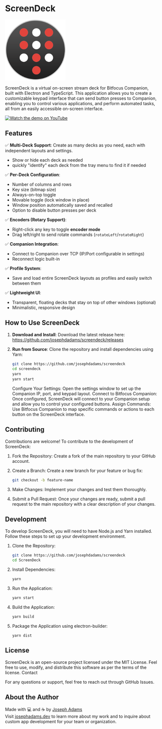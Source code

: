 # ScreenDeck

<img src="assets/tray-icon.png" alt="Logo" width="200px" />

ScreenDeck is a virtual on-screen stream deck for Bitfocus Companion, built with Electron and TypeScript. This application allows you to create a customizable keypad interface that can send button presses to Companion, enabling you to control various applications, and perform automated tasks, all from an easily accessible on-screen interface.

[![Watch the demo on YouTube](https://img.youtube.com/vi/QIi7PxsPd34/0.jpg)](https://youtu.be/QIi7PxsPd34)

## Features

✅ **Multi-Deck Support**: Create as many decks as you need, each with independent layouts and settings.

- Show or hide each deck as needed
- quickly "identify" each deck from the tray menu to find it if needed

✅ **Per-Deck Configuration**:

- Number of columns and rows
- Key size (bitmap size)
- Always-on-top toggle
- Movable toggle (lock window in place)
- Window position automatically saved and recalled
- Option to disable button presses per deck

✅ **Encoders (Rotary Support)**:

- Right-click any key to toggle **encoder mode**
- Drag left/right to send rotate commands (`rotateLeft`/`rotateRight`)

✅ **Companion Integration**:

- Connect to Companion over TCP (IP/Port configurable in settings)
- Reconnect logic built-in

✅ **Profile System**:

- Save and load entire ScreenDeck layouts as profiles and easily switch between them

✅ **Lightweight UI**:

- Transparent, floating decks that stay on top of other windows (optional)
- Minimalistic, responsive design

## How to Use ScreenDeck

1. **Download and Install**: Download the latest release here: https://github.com/josephdadams/screendeck/releases

1. **Run from Source**: Clone the repository and install dependencies using Yarn:

    ```bash
    git clone https://github.com/josephdadams/screendeck
    cd screendeck
    yarn
    yarn start
    ```

    Configure Your Settings: Open the settings window to set up the Companion IP, port, and keypad layout.
    Connect to Bitfocus Companion: Once configured, ScreenDeck will connect to your Companion setup and allow you to control your configured buttons.
    Assign Commands: Use Bitfocus Companion to map specific commands or actions to each button on the ScreenDeck interface.

## Contributing

Contributions are welcome! To contribute to the development of ScreenDeck:

1. Fork the Repository: Create a fork of the main repository to your GitHub account.
1. Create a Branch: Create a new branch for your feature or bug fix:

    ```bash
    git checkout -b feature-name
    ```

1. Make Changes: Implement your changes and test them thoroughly.
1. Submit a Pull Request: Once your changes are ready, submit a pull request to the main repository with a clear description of your changes.

## Development

To develop ScreenDeck, you will need to have Node.js and Yarn installed. Follow these steps to set up your development environment.

1. Clone the Repository:

    ```bash
    git clone https://github.com/josephdadams/screendeck
    cd ScreenDeck
    ```

1. Install Dependencies:

    ```bash
    yarn
    ```

1. Run the Application:

    ```bash
    yarn start
    ```

1. Build the Application:

    ```bash
    yarn build
    ```

1. Package the Application using electron-builder:

    ```
    yarn dist
    ```

## License

ScreenDeck is an open-source project licensed under the MIT License. Feel free to use, modify, and distribute this software as per the terms of the license.
Contact

For any questions or support, feel free to reach out through GitHub Issues.

## About the Author

Made with 💻 and ☕ by [Joseph Adams](https://josephadams.dev)  
Visit [josephadams.dev](https://josephadams.dev) to learn more about my work and to inquire about custom app development for your team or organization.
